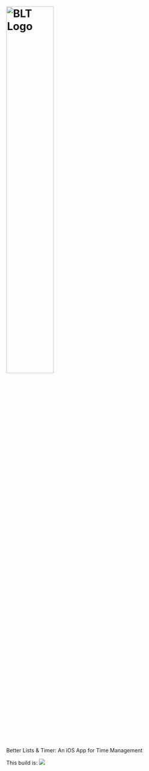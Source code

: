 # <img src="https://raw.githubusercontent.com/BLT-App/BLT/master/graphics/BLT%20App.png" alt="BLT Logo" width="50%"/>
Better Lists &amp; Timer: An iOS App for Time Management

This build is: ![](https://github.com/BLT-App/BLT/workflows/Swift%20Project%20Build%20Test/badge.svg)
